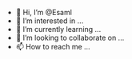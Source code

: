 - 👋 Hi, I’m @Esaml
- 👀 I’m interested in ...
- 🌱 I’m currently learning ...
- 💞️ I’m looking to collaborate on ...
- 📫 How to reach me ...

<!---
Esaml/Esaml is a ✨ special ✨ repository because its `README.md` (this file) appears on your GitHub profile.
You can click the Preview link to take a look at your changes.
--->
